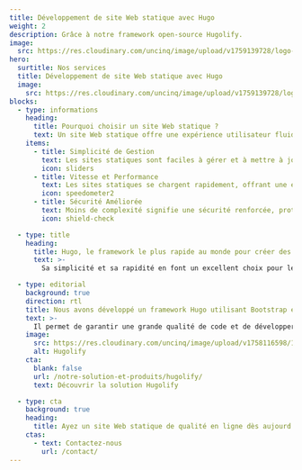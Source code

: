 ```yaml
---
title: Développement de site Web statique avec Hugo
weight: 2
description: Grâce à notre framework open-source Hugolify.
image:
  src: https://res.cloudinary.com/uncinq/image/upload/v1759139728/logo-hugo_mpfc7g.svg
hero:
  surtitle: Nos services
  title: Développement de site Web statique avec Hugo
  image:
    src: https://res.cloudinary.com/uncinq/image/upload/v1759139728/logo-hugo_mpfc7g.svg
blocks:
  - type: informations
    heading:
      title: Pourquoi choisir un site Web statique ?
      text: Un site Web statique offre une expérience utilisateur fluide et rapide. Il se charge rapidement, est sécurisé, et est facile à maintenir. Cela signifie une rétention plus élevée des visiteurs, une meilleure sécurité, et moins de tracas de gestion.
    items:
      - title: Simplicité de Gestion
        text: Les sites statiques sont faciles à gérer et à mettre à jour, vous permettant de vous concentrer sur le contenu.
        icon: sliders
      - title: Vitesse et Performance
        text: Les sites statiques se chargent rapidement, offrant une expérience utilisateur exceptionnelle.
        icon: speedometer2
      - title: Sécurité Améliorée
        text: Moins de complexité signifie une sécurité renforcée, protégeant votre site contre les menaces.
        icon: shield-check

  - type: title
    heading:
      title: Hugo, le framework le plus rapide au monde pour créer des sites Web
      text: >-
        Sa simplicité et sa rapidité en font un excellent choix pour les sites Web statiques. Nous pouvons personnaliser votre site Web Hugo pour qu'il réponde à vos besoins spécifiques. Que vous souhaitiez un blog, une page personnelle ou un site Web professionnel, Hugo peut tout gérer efficacement.

  - type: editorial
    background: true
    direction: rtl
    title: Nous avons développé un framework Hugo utilisant Bootstrap et Decap CMS
    text: >-
      Il permet de garantir une grande qualité de code et de développer plus rapidement.
    image:
      src: https://res.cloudinary.com/uncinq/image/upload/v1758116598/181.Nodes_vgmgrr.svg
      alt: Hugolify
    cta:
      blank: false
      url: /notre-solution-et-produits/hugolify/
      text: Découvrir la solution Hugolify

  - type: cta
    background: true
    heading:
      title: Ayez un site Web statique de qualité en ligne dès aujourd’hui
    ctas:
      - text: Contactez-nous
        url: /contact/
---
```

